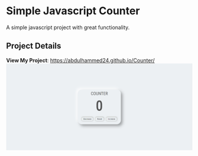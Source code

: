 # Simple Javascript Counter

A simple javascript project with great functionality.

## Project Details

**View My Project**: https://abdulhammed24.github.io/Counter/
![title](img/countr.png)